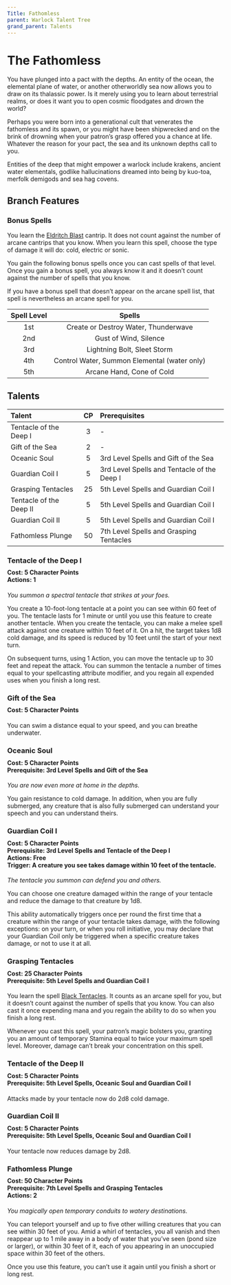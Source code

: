 ```yaml
---
Title: Fathomless
parent: Warlock Talent Tree
grand_parent: Talents
---
```

 
# The Fathomless
You have plunged into a pact with the depths. An entity of the ocean, the elemental plane of water, or another otherworldly sea now allows you to draw on its thalassic power. Is it merely using you to learn about terrestrial realms, or does it want you to open cosmic floodgates and drown the world?

Perhaps you were born into a generational cult that venerates the fathomless and its spawn, or you might have been shipwrecked and on the brink of drowning when your patron’s grasp offered you a chance at life. Whatever the reason for your pact, the sea and its unknown depths call to you.

Entities of the deep that might empower a warlock include krakens, ancient water elementals, godlike hallucinations dreamed into being by kuo-toa, merfolk demigods and sea hag covens.

## Branch Features

### Bonus Spells
You learn the [Eldritch Blast](https://stormchaserroleplaying.com/stormchaserRPG/Spells/Cantrips/Evocation/#eldritch-blast) cantrip. It does not count against the number of arcane cantrips that you know. When you learn this spell, choose the type of damage it will do: cold, electric or sonic.

You gain the following bonus spells once you can cast spells of that level. Once you gain a bonus spell, you always know it and it doesn’t count against the number of spells that you know.

If you have a bonus spell that doesn’t appear on the arcane spell list, that spell is nevertheless an arcane spell for you.

| Spell Level | Spells |
|:-----------:|:------:|
| 1st | Create or Destroy Water, Thunderwave |
| 2nd | Gust of Wind, Silence |
| 3rd | Lightning Bolt, Sleet Storm |
| 4th | Control Water, Summon Elemental (water only) |
| 5th | Arcane Hand, Cone of Cold |

## Talents
 
| Talent | CP | Prerequisites |
|:-------|:--:|:--------------|
| Tentacle of the Deep I  | 3  | - |
| Gift of the Sea         | 2  | - |
| Oceanic Soul            | 5  | 3rd Level Spells and Gift of the Sea |
| Guardian Coil  I        | 5  | 3rd Level Spells and Tentacle of the Deep I |
| Grasping Tentacles      | 25 | 5th Level Spells and Guardian Coil I |
| Tentacle of the Deep II | 5  | 5th Level Spells and Guardian Coil I |
| Guardian Coil  II       | 5  | 5th Level Spells and Guardian Coil I |
| Fathomless Plunge       | 50 | 7th Level Spells and Grasping Tentacles |

###  Tentacle of the Deep I

<div style="margin-top:-10px;"></div>
 
#### **Cost:** 5 Character Points<br>**Actions:** 1
*You summon a spectral tentacle that strikes at your foes.*

You create a 10-foot-long tentacle at a point you can see within 60 feet of you. The tentacle lasts for 1 minute or until you use this feature to create another tentacle. When you create the tentacle, you can make a melee spell attack against one creature within 10 feet of it. On a hit, the target takes 1d8 cold damage, and its speed is reduced by 10 feet until the start of your next turn.

On subsequent turns, using 1 Action, you can move the tentacle up to 30 feet and repeat the attack. You can summon the tentacle a number of times equal to your spellcasting attribute modifier, and you regain all expended uses when you finish a long rest.

###  Gift of the Sea

<div style="margin-top:-10px;"></div>
 
#### **Cost:** 5 Character Points
You can swim a distance equal to your speed, and you can breathe underwater.

### Oceanic Soul

<div style="margin-top:-10px;"></div>

#### **Cost:** 5 Character Points<br>**Prerequisite:**  3rd Level Spells and Gift of the Sea
*You are now even more at home in the depths.*

You gain resistance to cold damage. In addition, when you are fully submerged, any creature that is also fully submerged can understand your speech and you can understand theirs.

### Guardian Coil I

<div style="margin-top:-10px;"></div>

#### **Cost:** 5 Character Points<br>**Prerequisite:**  3rd Level Spells and Tentacle of the Deep I<br>**Actions:** Free<br>**Trigger:** A creature you see takes damage within 10 feet of the tentacle.
*The tentacle you summon can defend you and others.*

You can choose one creature damaged within the range of your tentacle and reduce the damage to that creature by 1d8.

This ability automatically triggers once per round the first time that a creature within the range of your tentacle takes damage, with the following exceptions: on your turn, or when you roll initiative, you may declare that your Guardian Coil only be triggered when a specific creature takes damage, or not to use it at all.

###  Grasping Tentacles
 
<div style="margin-top:-10px;"></div>

#### **Cost:** 25 Character Points<br>**Prerequisite:** 5th Level Spells and Guardian Coil I
You learn the spell [Black Tentacles](). It counts as an arcane spell for you, but it doesn’t count against the number of spells that you know. You can also cast it once expending mana and you regain the ability to do so when you finish a long rest.

Whenever you cast this spell, your patron’s magic bolsters you, granting you an amount of temporary Stamina equal to twice your maximum spell level. Moreover, damage can’t break your concentration on this spell.

###  Tentacle of the Deep II

<div style="margin-top:-10px;"></div>
 
#### **Cost:** 5 Character Points<br>**Prerequisite:** 5th Level Spells, Oceanic Soul and Guardian Coil I
Attacks made by your tentacle now do 2d8 cold damage.

### Guardian Coil II

<div style="margin-top:-10px;"></div>

#### **Cost:** 5 Character Points<br>**Prerequisite:** 5th Level Spells, Oceanic Soul and Guardian Coil I
Your tentacle now reduces damage by 2d8.

### Fathomless Plunge

<div style="margin-top:-10px;"></div>
 
#### **Cost:** 50 Character Points<br>**Prerequisite:** 7th Level Spells and Grasping Tentacles<br>**Actions:** 2
*You magically open temporary conduits to watery destinations.*

You can teleport yourself and up to five other willing creatures that you can see within 30 feet of you. Amid a whirl of tentacles, you all vanish and then reappear up to 1 mile away in a body of water that you’ve seen (pond size or larger), or within 30 feet of it, each of you appearing in an unoccupied space within 30 feet of the others.

Once you use this feature, you can’t use it again until you finish a short or long rest.
